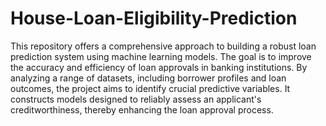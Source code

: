 # House-Loan-Eligibility-Prediction
This repository offers a comprehensive approach to building a robust loan prediction system using machine learning models. The goal is to improve the accuracy and efficiency of loan approvals in banking institutions. By analyzing a range of datasets, including borrower profiles and loan outcomes, the project aims to identify crucial predictive variables. It constructs models designed to reliably assess an applicant's creditworthiness, thereby enhancing the loan approval process.
